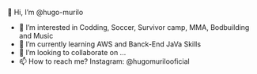 👋 Hi, I’m @hugo-murilo
- 👀 I’m interested in Codding, Soccer, Survivor camp, MMA, Bodbuilding and Music
- 🌱 I’m currently learning AWS and Banck-End JaVa Skills
- 💞️ I’m looking to collaborate on ...
- 📫 How to reach me? Instagram: @hugomurilooficial
